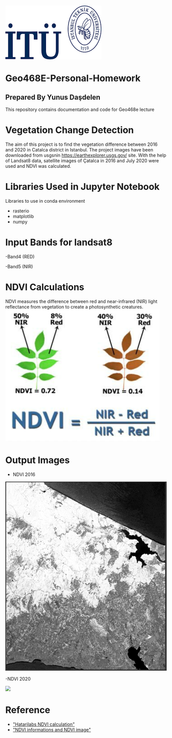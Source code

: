 ![ITU LOGO](https://github.com/yunusdasdelen/Geo468E-Personal-Homework/blob/main/Image%20for%20read%20me/ITU_logo.png)
# Geo468E-Personal-Homework          
## Prepared By Yunus Daşdelen

This repository contains documentation and code for Geo468e lecture

# Vegetation Change Detection

The aim of this project is to find the vegetation difference between 2016 and 2020 in Catalca district in Istanbul. The project images have been downloaded from usgsnin https://earthexplorer.usgs.gov/ site. With the help of Landsat8 data, satellite images of Çatalca in 2016 and July 2020 were used and NDVI was calculated.

# Libraries Used in Jupyter Notebook
Libraries to use in conda environment
- rasterio
- matplotlib
- numpy

# Input Bands for landsat8
-Band4 (RED)

-Band5 (NIR)

# NDVI Calculations
NDVI measures the difference between red and near-infrared (NIR) light reflectance from vegetation to create a photosynthetic creatures.
![NDVI calculation](https://github.com/yunusdasdelen/Geo468E-Personal-Homework/blob/main/Image%20for%20read%20me/ndvi.PNG)

# Output Images

- NDVI 2016

![](https://github.com/yunusdasdelen/Geo468E-Personal-Homework/blob/main/Image%20for%20read%20me/ndvi2016.PNG)



-NDVI 2020


![](https://github.com/yunusdasdelen/Geo468E-Personal-Homework/blob/main/Image%20for%20read%20me/ndvi2020.PNG.)

# Reference
- ["Hatarilabs NDVI calculation"](https://www.hatarilabs.com/ih-en/ndvi-calculation-from-landsat8-images-with-python-3-and-rasterio-tutorial)
- ["NDVI informations and NDVI image"](https://earthobservatory.nasa.gov/features/MeasuringVegetation/measuring_vegetation_2.php)




